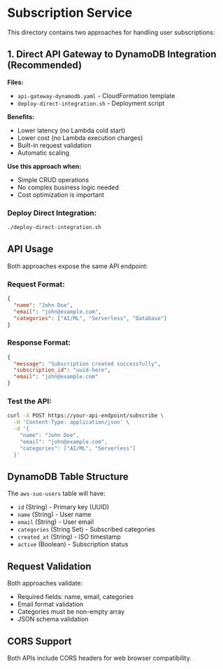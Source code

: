 # Subscription Service

This directory contains two approaches for handling user subscriptions:

## 1. Direct API Gateway to DynamoDB Integration (Recommended)

**Files:**
- `api-gateway-dynamodb.yaml` - CloudFormation template
- `deploy-direct-integration.sh` - Deployment script

**Benefits:**
- Lower latency (no Lambda cold start)
- Lower cost (no Lambda execution charges)
- Built-in request validation
- Automatic scaling

**Use this approach when:**
- Simple CRUD operations
- No complex business logic needed
- Cost optimization is important

### Deploy Direct Integration:
```bash
./deploy-direct-integration.sh
```

## API Usage

Both approaches expose the same API endpoint:

### Request Format:
```json
{
  "name": "John Doe",
  "email": "john@example.com",
  "categories": ["AI/ML", "Serverless", "Database"]
}
```

### Response Format:
```json
{
  "message": "Subscription created successfully",
  "subscription_id": "uuid-here",
  "email": "john@example.com"
}
```

### Test the API:
```bash
curl -X POST https://your-api-endpoint/subscribe \
  -H 'Content-Type: application/json' \
  -d '{
    "name": "John Doe",
    "email": "john@example.com",
    "categories": ["AI/ML", "Serverless"]
  }'
```

## DynamoDB Table Structure

The `aws-suo-users` table will have:
- `id` (String) - Primary key (UUID)
- `name` (String) - User name
- `email` (String) - User email
- `categories` (String Set) - Subscribed categories
- `created_at` (String) - ISO timestamp
- `active` (Boolean) - Subscription status

## Request Validation

Both approaches validate:
- Required fields: name, email, categories
- Email format validation
- Categories must be non-empty array
- JSON schema validation

## CORS Support

Both APIs include CORS headers for web browser compatibility.
